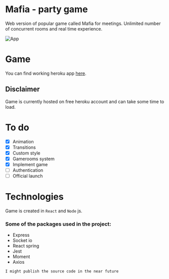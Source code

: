 # Mafia - party game

Web version of popular game called Mafia for meetings. Unlimited number of concurrent rooms and real time experience.

![App](https://media2.giphy.com/media/ihdWbkVMo66MkyjNFa/giphy.gif)

# Game

You can find working heroku app [here](https://gamerooms.herokuapp.com/).

## Disclaimer
Game is currently hosted on free heroku account and can take some time to load.

# To do

- [x] Animation
- [x] Transitions
- [x] Custom style
- [x] Gamerooms system
- [x] Implement game
- [ ] Authentication
- [ ] Official launch

# Technologies
Game is created in `React` and `Node` js.

### Some of the packages used in the project:
- Express
- Socket io
- React spring
- Jest
- Moment
- Axios

`I might publish the source code in the near future`